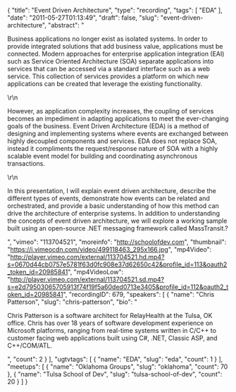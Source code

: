 {
  "title": "Event Driven Architecture",
  "type": "recording",
  "tags": [
    "EDA"
  ],
  "date": "2011-05-27T01:13:49",
  "draft": false,
  "slug": "event-driven-architecture",
  "abstract": "<p>Business applications no longer exist as isolated systems. In order to provide integrated solutions that add business value, applications must be connected. Modern approaches for enterprise application integration (EAI) such as Service Oriented Architecture (SOA) separate applications into services that can be accessed via a standard interface such as a web service. This collection of services provides a platform on which new applications can be created that leverage the existing functionality.</p>\r\n<p>However, as application complexity increases, the coupling of services becomes an impediment in adapting applications to meet the ever-changing goals of the business. Event Driven Architecture (EDA) is a method of designing and implementing systems where events are exchanged between highly decoupled components and services. EDA does not replace SOA, instead it compliments the request/response nature of SOA with a highly scalable event model for building and coordinating asynchronous transactions.</p>\r\n<p>In this presentation, I will explain event driven architecture, describe the different types of events, demonstrate how events can be related and orchestrated, and provide a basic understanding of how this method can drive the architecture of enterprise systems. In addition to understanding the concepts of event driven architecture, we will explore a working sample built using an open-source .NET messaging framework called MassTransit.?</p>",
  "vimeo": "113704521",
  "moreinfo": "http://schoolofdev.com",
  "thumbnail": "https://i.vimeocdn.com/video/499118463_295x166.jpg",
  "mp4Video": "http://player.vimeo.com/external/113704521.hd.mp4?s=0670d44cb0757e5781f63d0fc908e37d62650c42&profile_id=113&oauth2_token_id=20985841",
  "mp4VideoLow": "http://player.vimeo.com/external/113704521.sd.mp4?s=e2d79503065705913f74f19f5a60ded0713e3405&profile_id=112&oauth2_token_id=20985841",
  "recordingID": 679,
  "speakers": [
    {
      "name": "Chris Patterson",
      "slug": "chris-patterson",
      "bio": "<p>Chris Patterson is a software architect for RelayHealth at the Tulsa, OK office. Chris has over 18 years of software development experience on Microsoft platforms, ranging from real-time systems written in C/C++ to customer facing web applications built using C#, .NET, Classic ASP, and C++/COM/ATL.</p>",
      "count": 2
    }
  ],
  "ugtvtags": [
    {
      "name": "EDA",
      "slug": "eda",
      "count": 1
    }
  ],
  "meetups": [
    {
      "name": "Oklahoma Groups",
      "slug": "oklahoma",
      "count": 70
    },
    {
      "name": "Tulsa School of Dev",
      "slug": "tulsa-school-of-dev",
      "count": 20
    }
  ]
}